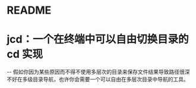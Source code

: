 
# README
# jcd：一个在终端中可以自由切换目录的 cd 实现

-- 假如你因为某些原因而不得不使用多层次的目录来保存文件结果导致路径很深不好在多级目录导航，也许你会需要一个可以自由在多层次目录中导航的工具。


